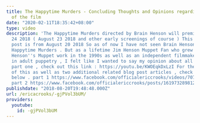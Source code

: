 ```yaml
---
title: The Happytime Murders - Concluding Thoughts and Opinions regarding the promotion
  of the film
date: "2020-02-11T18:35:42+08:00"
type: video
description: 'The Happytime Murders directed by Brain Henson will premiere August
  24 2018 ( August 23 2018 and other early screenings of course ) This video blog
  post is from August 20 2018 So as of now I have not seen Brain Henson''s film The
  Happytime Murders . But as a lifetime Jim Henson Muppet Fan who grew up with Brain
  Henson''s Muppet work in the 1990s as well as an independent filmmaker who works
  in adult puppetry , I felt like I wanted to say my opinion about all of this. For
  part one , check out this link : https://youtu.be/KWOEqkDxLzI For the Facebook versions
  of this as well as two additional related blog post articles , check out the links
  below . part 1 https://www.facebook.com/officialericcrooks/videos/707359296273905/
  part 2 https://www.facebook.com/officialericcrooks/posts/1619732898127422'
publishdate: "2018-08-20T19:48:48.000Z"
url: /ericacrooks/-gjPVol3bUM/
providers:
  youtube:
    id: -gjPVol3bUM
---
```

